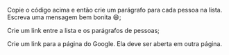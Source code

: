 Copie o código acima e então crie um parágrafo para cada pessoa na lista. Escreva uma mensagem bem bonita 😄;

Crie um link entre a lista e os parágrafos de pessoas;

Crie um link para a página do Google. Ela deve ser aberta em outra página.